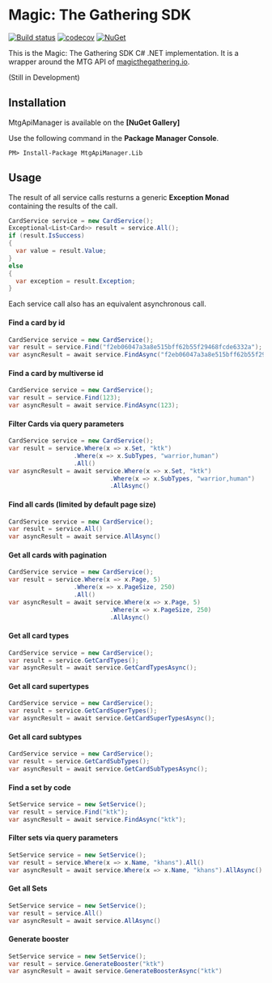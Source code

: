 # Magic: The Gathering SDK

[![Build status](https://ci.appveyor.com/api/projects/status/94qmxtk914w36xxr?svg=true)](https://ci.appveyor.com/project/jregnier/mtgapimanager)
[![codecov](https://codecov.io/gh/jregnier/MtgApiManager/branch/master/graph/badge.svg)](https://codecov.io/gh/jregnier/MtgApiManager)
[![NuGet](https://img.shields.io/nuget/v/Nuget.Core.svg)](https://www.nuget.org/packages/MtgApiManager.Lib/)

This is the Magic: The Gathering SDK C# .NET implementation. It is a wrapper around the MTG API of [magicthegathering.io](http://magicthegathering.io/).

(Still in Development)

## Installation

MtgApiManager is available on the **[NuGet Gallery]**

Use the following command in the **Package Manager Console**.
```
PM> Install-Package MtgApiManager.Lib
```
## Usage
The result of all service calls resturns a generic **Exception Monad** containing the results of the call.
```cs
CardService service = new CardService();
Exceptional<List<Card>> result = service.All();
if (result.IsSuccess)
{
  var value = result.Value;
}
else
{
  var exception = result.Exception;
}
```
Each service call also has an equivalent asynchronous call.
#### Find a card by id
```cs
CardService service = new CardService();
var result = service.Find("f2eb06047a3a8e515bff62b55f29468fcde6332a");
var asyncResult = await service.FindAsync("f2eb06047a3a8e515bff62b55f29468fcde6332a");
```
#### Find a card by multiverse id
```cs
CardService service = new CardService();
var result = service.Find(123);
var asyncResult = await service.FindAsync(123);
```
#### Filter Cards via query parameters
```cs
CardService service = new CardService();
var result = service.Where(x => x.Set, "ktk")
                  .Where(x => x.SubTypes, "warrior,human")
                  .All()
var asyncResult = await service.Where(x => x.Set, "ktk")
                            .Where(x => x.SubTypes, "warrior,human")
                            .AllAsync()                  
```    
#### Find all cards (limited by default page size)
```cs
CardService service = new CardService();
var result = service.All()
var asyncResult = await service.AllAsync()
```      
#### Get all cards with pagination
```cs
CardService service = new CardService();
var result = service.Where(x => x.Page, 5)
                  .Where(x => x.PageSize, 250)
                  .All()
var asyncResult = await service.Where(x => x.Page, 5)
                            .Where(x => x.PageSize, 250)
                            .AllAsync()
```
#### Get all card types
```cs
CardService service = new CardService();
var result = service.GetCardTypes();
var asyncResult = await service.GetCardTypesAsync();
```
#### Get all card supertypes
```cs
CardService service = new CardService();
var result = service.GetCardSuperTypes();
var asyncResult = await service.GetCardSuperTypesAsync();
```
#### Get all card subtypes
```cs
CardService service = new CardService();
var result = service.GetCardSubTypes();
var asyncResult = await service.GetCardSubTypesAsync();
```
#### Find a set by code
```cs
SetService service = new SetService();
var result = service.Find("ktk");
var asyncResult = await service.FindAsync("ktk");
```    
#### Filter sets via query parameters
```cs
SetService service = new SetService();
var result = service.Where(x => x.Name, "khans").All()
var asyncResult = await service.Where(x => x.Name, "khans").AllAsync()
```     
#### Get all Sets
```cs
SetService service = new SetService();
var result = service.All()
var asyncResult = await service.AllAsync()
```
#### Generate booster
```cs
SetService service = new SetService();
var result = service.GenerateBooster("ktk")
var asyncResult = await service.GenerateBoosterAsync("ktk")
``` 
